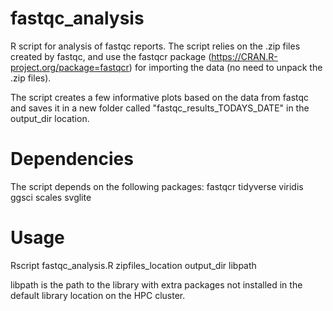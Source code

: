 # fastqc_analysis
R script for analysis of fastqc reports. The script relies on the .zip 
files created by fastqc, and use the fastqcr package 
(https://CRAN.R-project.org/package=fastqcr) for importing the data (no 
need to unpack the .zip files).

The script creates a few informative plots based on the data from fastqc 
and saves it in a new folder called "fastqc_results_TODAYS_DATE" in the 
output_dir location.

# Dependencies
The script depends on the following packages:
fastqcr
tidyverse
viridis
ggsci
scales
svglite

# Usage
Rscript fastqc_analysis.R zipfiles_location output_dir libpath

libpath is the path to the library with extra packages not installed in
the default library location on the HPC cluster.


